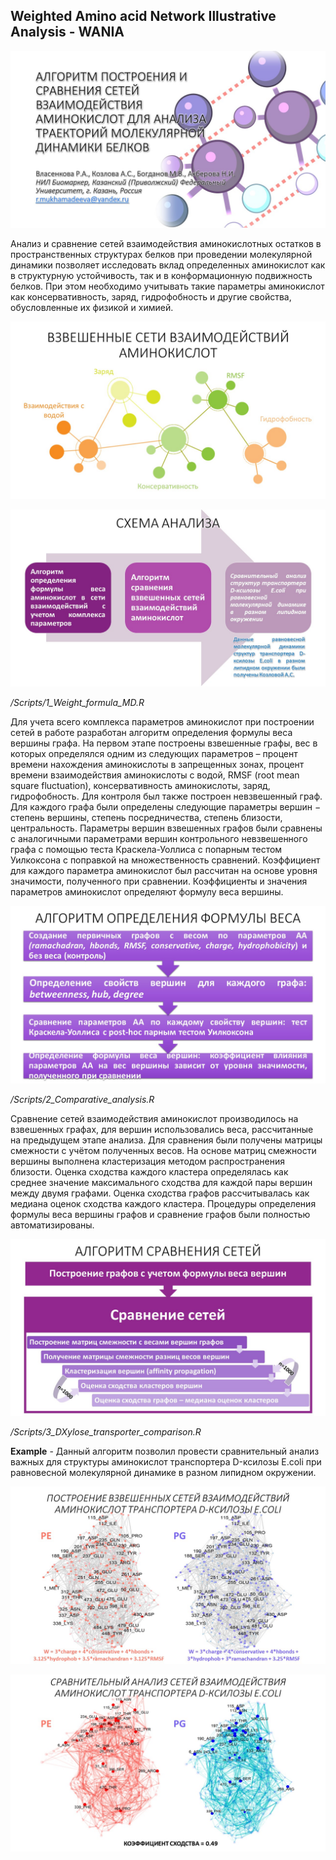 ## Weighted Amino acid Network Illustrative Analysis - WANIA

![Slide 1](./Schemes/Слайд1.JPG)

Анализ и сравнение сетей взаимодействия аминокислотных остатков в пространственных структурах белков при проведении молекулярной динамики позволяет исследовать вклад определенных аминокислот как в структурную устойчивость, так и в конформационную подвижность белков.  При этом необходимо учитывать такие параметры аминокислот как консервативность, заряд, гидрофобность и другие свойства, обусловленные их физикой и химией.

![Slide 2](./Schemes/Слайд2.JPG)

![Slide 3](./Schemes/Слайд3.JPG)

_/Scripts/1_Weight_formula_MD.R_

Для учета всего комплекса параметров аминокислот при построении сетей в работе разработан алгоритм определения формулы веса вершины графа.  На первом этапе построены взвешенные графы, вес в которых определялся одним из следующих параметров – процент времени нахождения аминокислоты в запрещенных зонах, процент времени взаимодействия аминокислоты с водой, RMSF (root mean square fluctuation), консервативность аминокислоты, заряд, гидрофобность. Для контроля был также построен невзвешенный граф. Для каждого графа были определены следующие параметры вершин − степень вершины, степень посредничества, степень близости, центральность. Параметры вершин взвешенных графов были сравнены с аналогичными параметрами вершин контрольного невзвешенного графа с помощью теста Краскела-Уоллиса с попарным тестом Уилкоксона с поправкой на множественность сравнений. Коэффициент для каждого параметра аминокислот был рассчитан на основе уровня значимости, полученного при сравнении. Коэффициенты и значения параметров аминокислот определяют формулу веса вершины.

![Slide 4](./Schemes/Слайд4.JPG)

_/Scripts/2_Comparative_analysis.R_

Сравнение сетей взаимодействия аминокислот производилось на взвешенных графах, для вершин использовались веса, рассчитанные на предыдущем этапе анализа. Для сравнения были получены матрицы смежности с учётом полученных весов. На основе матриц смежности вершины выполнена кластеризация методом распространения близости. Оценка сходства каждого кластера определялась как среднее значение максимального сходства для каждой пары вершин между двумя графами. Оценка сходства графов рассчитывалась как медиана оценок сходства каждого кластера. Процедуры определения формулы веса вершины графов и сравнение графов были полностью автоматизированы.

![Slide 6](./Schemes/Слайд6.JPG)

_/Scripts/3_DXylose_transporter_comparison.R_

**Example** - Данный алгоритм позволил провести сравнительный анализ важных для структуры аминокислот транспортера D-ксилозы E.coli при равновесной молекулярной динамике в разном липидном окружении. 

![Slide 5](./Schemes/Слайд5.JPG)

![Slide 7](./Schemes/Слайд7.JPG)